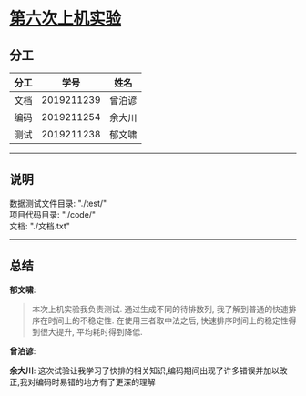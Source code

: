 # [第六次上机实验](https://github.com/Autumnal-Joy/assignments-on-computer/tree/assignment6)

## 分工

| 分工 |    学号    |  姓名  |
| :--: | :--------: | :----: |
| 文档 | 2019211239 | 曾泊谚 |
| 编码 | 2019211254 | 余大川 |
| 测试 | 2019211238 | 郁文啸 |

<hr>

## 说明

数据测试文件目录: "./test/"<br>
项目代码目录: "./code/"<br>
文档: "./文档.txt"<br>

<hr>

## 总结

**郁文啸**:

> 本次上机实验我负责测试. 通过生成不同的待排数列, 我了解到普通的快速排序在时间上的不稳定性. 在使用三者取中法之后, 快速排序时间上的稳定性得到很大提升, 平均耗时得到降低.

**曾泊谚**:

**余大川**:
这次试验让我学习了快排的相关知识,编码期间出现了许多错误并加以改正,我对编码时易错的地方有了更深的理解
